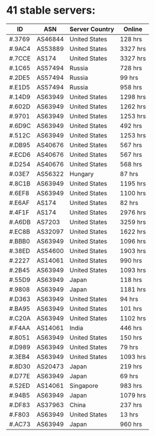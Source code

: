 # 41 stable servers:

| ID | ASN | Server Country | Online |
| ------ | ------ | ------ | ------ |
| #.3769 | AS46844 | United States | 128 hrs |
| #.9AC4 | AS53889 | United States | 3327 hrs |
| #.7CCE | AS174 | United States | 3327 hrs |
| #.1C65 | AS57494 | Russia | 728 hrs |
| #.2DE5 | AS57494 | Russia | 99 hrs |
| #.E1D5 | AS57494 | Russia | 958 hrs |
| #.14D9 | AS63949 | United States | 1298 hrs |
| #.602D | AS63949 | United States | 1262 hrs |
| #.9701 | AS63949 | United States | 1253 hrs |
| #.6D9C | AS63949 | United States | 492 hrs |
| #.512C | AS63949 | United States | 1253 hrs |
| #.DB95 | AS40676 | United States | 567 hrs |
| #.ECD6 | AS40676 | United States | 567 hrs |
| #.D254 | AS40676 | United States | 568 hrs |
| #.03E7 | AS56322 | Hungary | 87 hrs |
| #.8C1B | AS63949 | United States | 1195 hrs |
| #.6EF8 | AS63949 | United States | 1100 hrs |
| #.E6AF | AS174 | United States | 82 hrs |
| #.4F1F | AS174 | United States | 2976 hrs |
| #.A6DB | AS7203 | United States | 3259 hrs |
| #.EC8B | AS32097 | United States | 1622 hrs |
| #.BBB0 | AS63949 | United States | 1096 hrs |
| #.38ED | AS54600 | United States | 1903 hrs |
| #.2227 | AS14061 | United States | 990 hrs |
| #.2B45 | AS63949 | United States | 1093 hrs |
| #.55D9 | AS63949 | Japan | 118 hrs |
| #.9808 | AS63949 | Japan | 1181 hrs |
| #.D363 | AS63949 | United States | 94 hrs |
| #.BA95 | AS63949 | United States | 101 hrs |
| #.C20A | AS63949 | United States | 1102 hrs |
| #.F4AA | AS14061 | India | 446 hrs |
| #.8051 | AS63949 | United States | 150 hrs |
| #.D989 | AS63949 | United States | 79 hrs |
| #.3EB4 | AS63949 | United States | 1093 hrs |
| #.8D30 | AS20473 | Japan | 219 hrs |
| #.D77E | AS63949 | Japan | 69 hrs |
| #.52ED | AS14061 | Singapore | 983 hrs |
| #.94B5 | AS63949 | Japan | 1079 hrs |
| #.DF83 | AS37963 | China | 237 hrs |
| #.F803 | AS63949 | United States | 13 hrs |
| #.AC73 | AS63949 | Japan | 960 hrs |

